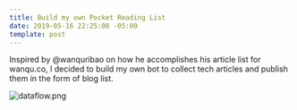```yaml
---
title: Build my own Pocket Reading List
date: 2019-05-16 22:25:00 -05:00
template: post
---
```


Inspired by @wanquribao on how he accomplishes his article list for wanqu.co, I decided to build my own bot to collect tech articles and publish them in the form of blog list.
<!--more-->

   ![dataflow.png](/images/uploads/dataflow.png)
 
 
